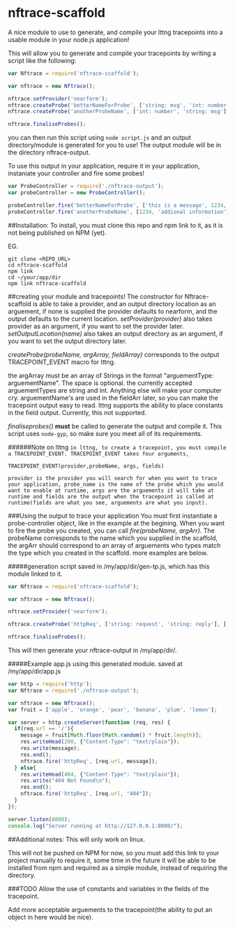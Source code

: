 # nftrace-scaffold

A nice module to use to generate, and compile your lttng tracepoints into a usable module in your node.js application!

This will allow you to generate and compile your tracepoints by writing a script like the following:

```javascript
var Nftrace = require('nftrace-scaffold');

var nftrace = new Nftrace();

nftrace.setProvider('nearform');
nftrace.createProbe('betterNameForProbe', ['string: msg', 'int: number', 'string: extra'], ['msg', 'number', 'extra']);
nftrace.createProbe('anotherProbeName', ['int: number', 'string: msg'], ['number', 'msg']);

nftrace.finaliseProbes();
```
you can then run this script using ``node script.js`` and an output directory/module is generated for you to use! The output module will be in the directory nftrace-output.

To use this output in your application, require it in your application, instaniate your controller and fire some probes!

```javascript
var ProbeController = require('./nftrace-output');
var probeController = new ProbeController();

probeController.fire('betterNameForProbe', ['this is a message', 1234, 'addional information']);
probeController.fire('anotherProbeName', [1234, 'addional information']);
```

##Installation:
To install, you must clone this repo and npm link to it, as it is not being published on NPM (yet).

EG.
```code
git clone <REPO_URL>
cd nftrace-scaffold
npm link
cd ~/your/app/dir
npm link nftrace-scaffold
```

##creating your module and tracepoints!
The constructor for Nftrace-scaffold is able to take a provider, and an output directory location as an arguement, if none is supplied the provider defaults to nearform, and the output defaults to the current location. *setProvider(provider)* also takes provider as an argument, if you want to set the provider later. *setOutputLocation(name)* also takes an output directory as an argument, if you want to set the output directory later.

*createProbe(probeName, argArray, fieldArray)* corresponds to the output TRACEPOINT_EVENT macro for lttng.

the argArray must be an array of Strings in the format "arguementType: arguementName". The space is optional.
the currently accepted arguementTypes are string and int. Anything else will make your computer cry.
arguementName's are used in the fieldArr later, so you can make the tracepoint output easy to read. lttng supports the ability to place constants in the field output. Currently, this not supported.

*finaliseprobes()* **must** be called to generate the output and compile it. This script uses `node-gyp`, so make sure you meet all of its requirements. 

######Note on lttng
`in lttng, to create a tracepoint, you must compile a TRACEPOINT_EVENT.
TRACEPOINT_EVENT takes four arguments,`

`TRACEPOINT_EVENT(provider,probeName, args, fields)`

`provider is the provider you will search for when you want to trace your application, probe_name is the name of the probe which you would want to enable at runtime, args are the arguements it will take at runtime and fields are the output when the tracepoint is called at runtime(fields are what you see, arguements are what you input).`

###Using the output to trace your application
You must first instantiate a probe-controller object, like in the example at the begining.
When you want to fire the probe you created, you can call
*fire(probeName, argArr)*.
The probeName corresponds to the name which you supplied in the scaffold, the argArr should correspond to an array of arguements who types match the type which you created in the scaffold. 
more examples are below.

#####generation script saved in /my/app/dir/gen-tp.js, which has this module linked to it.
```javascript
var Nftrace = require('nftrace-scaffold');

var nftrace = new Nftrace();

nftrace.setProvider('nearform');

nftrace.createProbe('httpReq', ['string: request', 'string: reply'], ['request', 'reply']);

nftrace.finaliseProbes();
```

This will then generate your nftrace-output in /my/app/dir/.

#####Example app.js using this generated module. saved at /my/app/dir/app.js
```javascript
var http = require('http');
var Nftrace = require('./nftrace-output');

var nftrace = new Nftrace();
var fruit = ['apple', 'orange', 'pear', 'banana', 'plum', 'lemon'];

var server = http.createServer(function (req, res) {
  if(req.url == '/'){
    message = fruit[Math.floor(Math.random() * fruit.length)];
    res.writeHead(200, {"Content-Type": "text/plain"});
    res.write(message);
    res.end();
    nftrace.fire('httpReq', [req.url, message]);
  } else{
    res.writeHead(404, {"Content-Type": "text/plain"});
    res.write("404 Not Found\n");
    res.end();
    nftrace.fire('httpReq', [req.url, "404"]);
  }
});

server.listen(8000);
console.log("Server running at http://127.0.0.1:8000/");
```
##Additional notes:
This will only work on linux.

This will not be pushed on NPM for now, so you must add this link to your project manually to require it, some time in the future it will be able to be installed from npm and required as a simple module, instead of requiring the directory.

###TODO
Allow the use of constants and variables in the fields of the tracepoint.

Add more acceptable arguements to the tracepoint(the ability to put an object in here would be nice).

